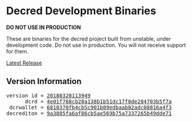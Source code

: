 
# Decred Development Binaries

**DO NOT USE IN PRODUCTION**

These are binaries for the decred project built from unstable, under development
code. Do not use in production. You will not receive support for them.

[Latest Release](https://github.com/matheusd/decred-weekly-builds/releases/latest)

## Version Information

<pre>
version id = <a href="https://github.com/matheusd/decred-weekly-builds/releases/tag/v20180320113949">20180320113949</a>
      dcrd = <a href="https://github.com/decred/dcrd/commits/4e01f768cb28a138b1b51dc17f0de284703b5f7a">4e01f768cb28a138b1b51dc17f0de284703b5f7a</a>
 dcrwallet = <a href="https://github.com/decred/dcrwallet/commits/6810370fb4cb5c901b09edbaab82adc08816a4f3">6810370fb4cb5c901b09edbaab82adc08816a4f3</a>
decrediton = <a href="https://github.com/decred/decrediton/commits/9a3805fa6af86cb5ae569b75a7337265b49dde71">9a3805fa6af86cb5ae569b75a7337265b49dde71</a>
</pre>

